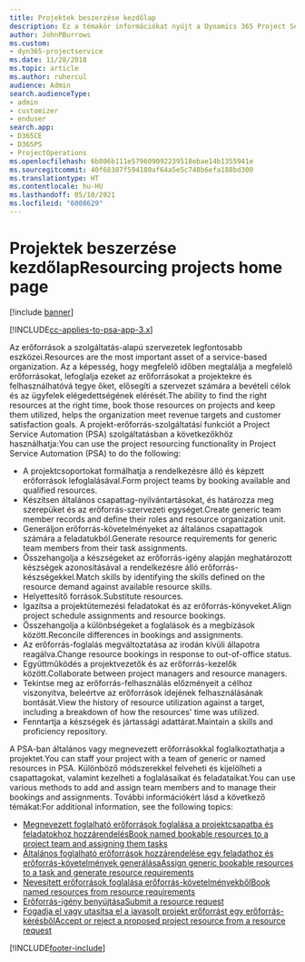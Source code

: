 ```yaml
---
title: Projektek beszerzése kezdőlap
description: Ez a témakör információkat nyújt a Dynamics 365 Project Service Automation (PSA) erőforrás-kezelési képességeiről.
author: JohnPBurrows
ms.custom:
- dyn365-projectservice
ms.date: 11/28/2018
ms.topic: article
ms.author: ruhercul
audience: Admin
search.audienceType:
- admin
- customizer
- enduser
search.app:
- D365CE
- D365PS
- ProjectOperations
ms.openlocfilehash: 6b806b111e579609092239518ebae14b1355941e
ms.sourcegitcommit: 40f68387f594180af64a5e5c748b6efa188bd300
ms.translationtype: HT
ms.contentlocale: hu-HU
ms.lasthandoff: 05/10/2021
ms.locfileid: "6008629"
---
```

# <a name="resourcing-projects-home-page"></a><span data-ttu-id="ee1c3-103">Projektek beszerzése kezdőlap</span><span class="sxs-lookup"><span data-stu-id="ee1c3-103">Resourcing projects home page</span></span>

[!include [banner](../includes/psa-now-project-operations.md)]

[!INCLUDE[cc-applies-to-psa-app-3.x](../includes/cc-applies-to-psa-app-3x.md)]

<span data-ttu-id="ee1c3-104">Az erőforrások a szolgáltatás-alapú szervezetek legfontosabb eszközei.</span><span class="sxs-lookup"><span data-stu-id="ee1c3-104">Resources are the most important asset of a service-based organization.</span></span> <span data-ttu-id="ee1c3-105">Az a képesség, hogy megfelelő időben megtalálja a megfelelő erőforrásokat, lefoglalja ezeket az erőforrásokat a projektekre és felhasználhatóvá tegye őket, elősegíti a szervezet számára a bevételi célok és az ügyfelek elégedettségének elérését.</span><span class="sxs-lookup"><span data-stu-id="ee1c3-105">The ability to find the right resources at the right time, book those resources on projects and keep them utilized, helps the organization meet revenue targets and customer satisfaction goals.</span></span> <span data-ttu-id="ee1c3-106">A projekt-erőforrás-szolgáltatási funkciót a Project Service Automation (PSA) szolgáltatásban a következőkhöz használhatja:</span><span class="sxs-lookup"><span data-stu-id="ee1c3-106">You can use the project resourcing functionality in Project Service Automation (PSA) to do the following:</span></span>

- <span data-ttu-id="ee1c3-107">A projektcsoportokat formálhatja a rendelkezésre álló és képzett erőforrások lefoglalásával.</span><span class="sxs-lookup"><span data-stu-id="ee1c3-107">Form project teams by booking available and qualified resources.</span></span>
- <span data-ttu-id="ee1c3-108">Készítsen általános csapattag-nyilvántartásokat, és határozza meg szerepüket és az erőforrás-szervezeti egységet.</span><span class="sxs-lookup"><span data-stu-id="ee1c3-108">Create generic team member records and define their roles and resource organization unit.</span></span>
- <span data-ttu-id="ee1c3-109">Generáljon erőforrás-követelményeket az általános csapattagok számára a feladatukból.</span><span class="sxs-lookup"><span data-stu-id="ee1c3-109">Generate resource requirements for generic team members from their task assignments.</span></span>
- <span data-ttu-id="ee1c3-110">Összehangolja a készségeket az erőforrás-igény alapján meghatározott készségek azonosításával a rendelkezésre álló erőforrás-készségekkel.</span><span class="sxs-lookup"><span data-stu-id="ee1c3-110">Match skills by identifying the skills defined on the resource demand against available resource skills.</span></span>
- <span data-ttu-id="ee1c3-111">Helyettesítő források.</span><span class="sxs-lookup"><span data-stu-id="ee1c3-111">Substitute resources.</span></span>
- <span data-ttu-id="ee1c3-112">Igazítsa a projektütemezési feladatokat és az erőforrás-könyveket.</span><span class="sxs-lookup"><span data-stu-id="ee1c3-112">Align project schedule assignments and resource bookings.</span></span>
- <span data-ttu-id="ee1c3-113">Összehangolja a különbségeket a foglalások és a megbízások között.</span><span class="sxs-lookup"><span data-stu-id="ee1c3-113">Reconcile differences in bookings and assignments.</span></span>
- <span data-ttu-id="ee1c3-114">Az erőforrás-foglalás megváltoztatása az irodán kívüli állapotra reagálva.</span><span class="sxs-lookup"><span data-stu-id="ee1c3-114">Change resource bookings in response to out-of-office status.</span></span>
- <span data-ttu-id="ee1c3-115">Együttműködés a projektvezetők és az erőforrás-kezelők között.</span><span class="sxs-lookup"><span data-stu-id="ee1c3-115">Collaborate between project managers and resource managers.</span></span>
- <span data-ttu-id="ee1c3-116">Tekintse meg az erőforrás-felhasználás előzményeit a célhoz viszonyítva, beleértve az erőforrások idejének felhasználásának bontását.</span><span class="sxs-lookup"><span data-stu-id="ee1c3-116">View the history of resource utilization against a target, including a breakdown of how the resources' time was utilized.</span></span>
- <span data-ttu-id="ee1c3-117">Fenntartja a készségek és jártassági adattárat.</span><span class="sxs-lookup"><span data-stu-id="ee1c3-117">Maintain a skills and proficiency repository.</span></span>


<span data-ttu-id="ee1c3-118">A PSA-ban általános vagy megnevezett erőforrásokkal foglalkoztathatja a projektet.</span><span class="sxs-lookup"><span data-stu-id="ee1c3-118">You can staff your project with a team of generic or named resources in PSA.</span></span> <span data-ttu-id="ee1c3-119">Különböző módszerekkel felveheti és kijelölheti a csapattagokat, valamint kezelheti a foglalásaikat és feladataikat.</span><span class="sxs-lookup"><span data-stu-id="ee1c3-119">You can use various methods to add and assign team members and to manage their bookings and assignments.</span></span> <span data-ttu-id="ee1c3-120">További információkért lásd a következő témákat:</span><span class="sxs-lookup"><span data-stu-id="ee1c3-120">For additional information, see the following topics:</span></span>

- [<span data-ttu-id="ee1c3-121">Megnevezett foglalható erőforrások foglalása a projektcsapatba és feladatokhoz hozzárendelés</span><span class="sxs-lookup"><span data-stu-id="ee1c3-121">Book named bookable resources to a project team and assigning them tasks</span></span>](assign-named-bookable-resource.md)
- [<span data-ttu-id="ee1c3-122">Általános foglalható erőforrások hozzárendelése egy feladathoz és erőforrás-követelmények generálása</span><span class="sxs-lookup"><span data-stu-id="ee1c3-122">Assign generic bookable resources to a task and generate resource requirements</span></span>](assign-generic-bookable-resource.md)
- [<span data-ttu-id="ee1c3-123">Nevesített erőforrások foglalása erőforrás-követelményekből</span><span class="sxs-lookup"><span data-stu-id="ee1c3-123">Book named resources from resource requirements</span></span>](book-named-resource.md)
- [<span data-ttu-id="ee1c3-124">Erőforrás-igény benyújtása</span><span class="sxs-lookup"><span data-stu-id="ee1c3-124">Submit a resource request</span></span>](submit-resource-request.md)
- [<span data-ttu-id="ee1c3-125">Fogadja el vagy utasítsa el a javasolt projekt erőforrást egy erőforrás-kérésből</span><span class="sxs-lookup"><span data-stu-id="ee1c3-125">Accept or reject a proposed project resource from a resource request</span></span>](accept-reject-proposed-resource.md)


[!INCLUDE[footer-include](../includes/footer-banner.md)]